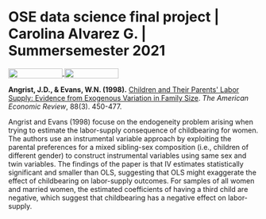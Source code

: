 # OSE data science final project | Carolina Alvarez G. | Summersemester 2021

<a href="https://nbviewer.jupyter.org/github/OpenSourceEconomics/ose-data-science-course-project-carolinalvarez/blob/master/Angrist_and_Evans_1998.ipynb"
   target="_parent">
   <img align="center"
  src="https://raw.githubusercontent.com/jupyter/design/master/logos/Badges/nbviewer_badge.png"
      width="109" height="20">
</a>
<a href="https://mybinder.org/v2/gh/OpenSourceEconomics/ose-data-science-course-project-carolinalvarez/blob/master/Angrist_and_Evans_1998.ipynb"
    target="_parent">
    <img align="center"
       src="https://mybinder.org/badge_logo.svg"
       width="109" height="20">
</a>


**Angrist, J.D., & Evans, W.N. (1998).** [Children and Their Parents' Labor Supply: Evidence from Exogenous Variation in Family Size](https://www.jstor.org/stable/116844?seq=1). *The American Economic Review*, 88(3). 450-477. 

Angrist and Evans (1998) focuse on the endogeneity problem arising when trying to estimate the labor-supply consequence of childbearing for women. The authors use an instrumental variable approach by exploiting the parental preferences for a mixed sibling-sex composition (i.e., children of different gender) to construct instrumental variables using same sex and twin variables. The findings of the paper is that IV estimates statistically significant and smaller than OLS, suggesting that OLS might exaggerate the effect of childbearing on labor-supply outcomes. For samples of all women and married women, the estimated coefficients of having a third child are negative, which suggest that childbearing has a negative effect on labor-supply.
